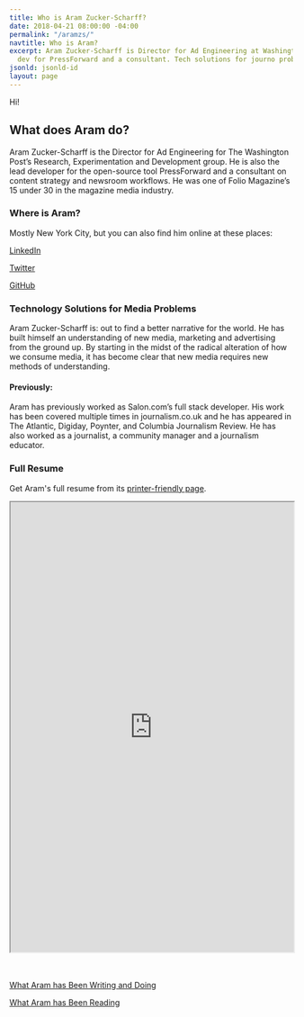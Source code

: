 ```yaml
---
title: Who is Aram Zucker-Scharff?
date: 2018-04-21 08:00:00 -04:00
permalink: "/aramzs/"
navtitle: Who is Aram?
excerpt: Aram Zucker-Scharff is Director for Ad Engineering at Washington Post, lead
  dev for PressForward and a consultant. Tech solutions for journo problems.
jsonld: jsonld-id
layout: page
---
```


Hi!

## What does Aram do?

Aram Zucker-Scharff is the Director for Ad Engineering for The Washington Post’s Research, Experimentation and Development group. He is also the lead developer for the open-source tool PressForward and a consultant on content strategy and newsroom workflows. He was one of Folio Magazine’s 15 under 30 in the magazine media industry.

### Where is Aram?

Mostly New York City, but you can also find him online at these places:

[LinkedIn](http://bit.ly/aramzs)

[Twitter](http://twitter.com/chronotope)

[GitHub](http://github.com/AramZS)

### Technology Solutions for Media Problems

Aram Zucker-Scharff is: out to find a better narrative for the world. He has built himself an understanding of new media, marketing and advertising from the ground up. By starting in the midst of the radical alteration of how we consume media, it has become clear that new media requires new methods of understanding.

#### Previously:

Aram has previously worked as Salon.com’s full stack developer. His work has been covered multiple times in journalism.co.uk and he has appeared in The Atlantic, Digiday, Poynter, and Columbia Journalism Review. He has also worked as a journalist, a community manager and a journalism educator.

### Full Resume

Get Aram's full resume from its [printer-friendly page](http://aramzs.github.io/resume/).
<iframe src="http://aramzs.github.io/resume/" width="100%" height="800px"></iframe>

<br /> <br />
[What Aram has Been Writing and Doing](http://aramzs.me)

[What Aram has Been Reading](http://chronoto.pe)